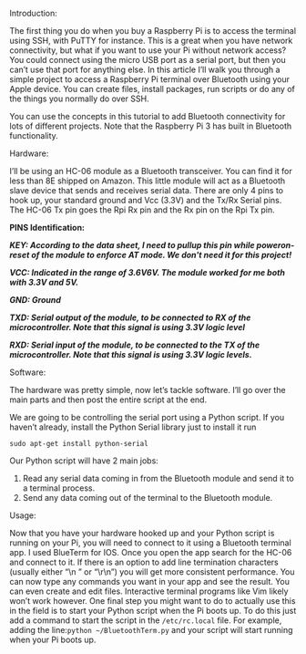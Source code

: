 Introduction:

The first thing you do when you buy a Raspberry Pi is to access the terminal using SSH, with PuTTY for instance. This is a great when you have network connectivity, but what if you want to use your Pi without network access? You could connect using the micro USB port as a serial port, but then you can’t use that port for anything else. In this article I’ll walk you through a simple project to access a Raspberry Pi terminal over Bluetooth using your Apple device. You can create files, install packages, run scripts or do any of the things you normally do over SSH.

You can use the concepts in this tutorial to add Bluetooth connectivity for lots of different projects. Note that the Raspberry Pi 3 has built in Bluetooth functionality.

Hardware:

I’ll be using an HC-06 module as a Bluetooth transceiver. You can find it for less than 8E shipped on Amazon. This little module will act as a Bluetooth slave device that sends and receives serial data. There are only 4 pins to hook up, your standard ground and Vcc (3.3V) and the Tx/Rx Serial pins. The HC-06 Tx pin goes the Rpi Rx pin and the Rx pin on the Rpi Tx pin. 

  **PINS Identification:**

**_KEY: According to the data sheet, I need to pull­up this pin while power­on­reset of the module to enforce AT mode. We don't need it for this project!_**

**_VCC: Indicated in the range of 3.6V­6V. The module worked for me both with 3.3V and 5V._**

**_GND: Ground_**

**_TXD: Serial output of the module, to be connected to RX of the microcontroller. Note that this signal is using 3.3V logic level_**

**_RXD: Serial input of the module, to be connected to the TX of the microcontroller. Note that this signal is using 3.3V logic levels._**

Software:

The hardware was pretty simple,  now let’s tackle software. I’ll go over the main parts and then post the entire script at the end.

We are going to be controlling the serial port using a Python script. If you haven’t already, install the Python Serial library just to install it run  
``` 
sudo apt-get install python-serial 

``` 

Our Python script will have 2 main jobs:

1) Read any serial data coming in from the Bluetooth module and send it to a terminal process.
2) Send any data coming out of the terminal to the Bluetooth module.

Usage: 

Now that you have your hardware hooked up and your Python script is running on your Pi, you will need to connect to it using a Bluetooth terminal app. I used BlueTerm for IOS. 
Once you open the app search for the HC-06 and connect to it. If there is an option to add line termination characters (usually either “\n ” or “\r\n”) you will get more consistent performance. You can now type any commands you want in your app and see the result. You can even create and edit files. Interactive terminal programs like Vim likely won’t work however. One final step you might want to do to actually use this in the field is to start your Python script when the Pi boots up. To do this just add a command to start the script in the ``` /etc/rc.local ``` file. For example, adding the line:``` python ~/BluetoothTerm.py ``` and your script will start running when your Pi boots up.
